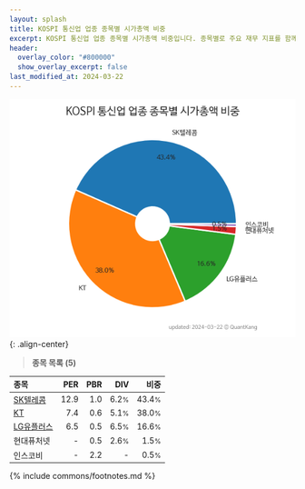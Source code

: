 ```yaml
---
layout: splash
title: KOSPI 통신업 업종 종목별 시가총액 비중
excerpt: KOSPI 통신업 업종 종목별 시가총액 비중입니다. 종목별로 주요 재무 지표를 함께 표시합니다.
header:
  overlay_color: "#800000"
  show_overlay_excerpt: false
last_modified_at: 2024-03-22
---
```



![KOSPI 통신업 업종 종목별 시가총액 비중](/stats/sector/images/kospi_업종_통신업_종목.png){: .align-center}


> **종목 목록 (5)**<a id="list"></a>

| **종목** | **PER** | **PBR** | **DIV** | **비중** |
| :------- | ------: | ------: | ------: | -------: |
| [SK텔레콤](/017670/) | 12.9 | 1.0 | 6.2<small>%</small> | 43.4<small>%</small> |
| [KT](/030200/) | 7.4 | 0.6 | 5.1<small>%</small> | 38.0<small>%</small> |
| [LG유플러스](/032640/) | 6.5 | 0.5 | 6.5<small>%</small> | 16.6<small>%</small> |
| 현대퓨처넷 | - | 0.5 | 2.6<small>%</small> | 1.5<small>%</small> |
| 인스코비 | - | 2.2 | - | 0.5<small>%</small> |

{% include commons/footnotes.md %}